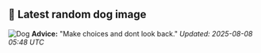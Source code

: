 ## 🐶 Latest random dog image
![Dog](https://images.dog.ceo/breeds/sharpei/noel.jpg)
**Advice:** "Make choices and dont look back."
*Updated: 2025-08-08 05:48 UTC*
